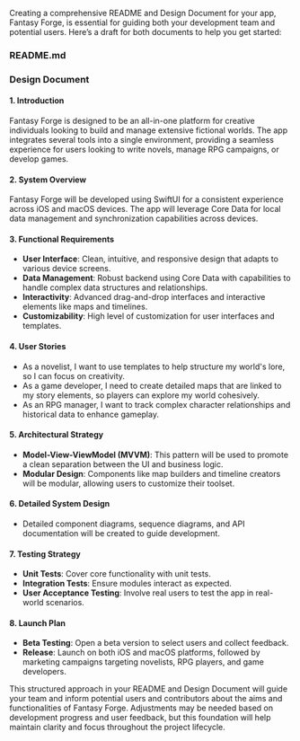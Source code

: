 Creating a comprehensive README and Design Document for your app, Fantasy Forge, is essential for guiding both your development team and potential users. Here’s a draft for both documents to help you get started:

### README.md

### Design Document

#### 1. Introduction
Fantasy Forge is designed to be an all-in-one platform for creative individuals looking to build and manage extensive fictional worlds. The app integrates several tools into a single environment, providing a seamless experience for users looking to write novels, manage RPG campaigns, or develop games.

#### 2. System Overview
Fantasy Forge will be developed using SwiftUI for a consistent experience across iOS and macOS devices. The app will leverage Core Data for local data management and synchronization capabilities across devices.

#### 3. Functional Requirements
- **User Interface**: Clean, intuitive, and responsive design that adapts to various device screens.
- **Data Management**: Robust backend using Core Data with capabilities to handle complex data structures and relationships.
- **Interactivity**: Advanced drag-and-drop interfaces and interactive elements like maps and timelines.
- **Customizability**: High level of customization for user interfaces and templates.

#### 4. User Stories
- As a novelist, I want to use templates to help structure my world's lore, so I can focus on creativity.
- As a game developer, I need to create detailed maps that are linked to my story elements, so players can explore my world cohesively.
- As an RPG manager, I want to track complex character relationships and historical data to enhance gameplay.

#### 5. Architectural Strategy
- **Model-View-ViewModel (MVVM)**: This pattern will be used to promote a clean separation between the UI and business logic.
- **Modular Design**: Components like map builders and timeline creators will be modular, allowing users to customize their toolset.

#### 6. Detailed System Design
- Detailed component diagrams, sequence diagrams, and API documentation will be created to guide development.

#### 7. Testing Strategy
- **Unit Tests**: Cover core functionality with unit tests.
- **Integration Tests**: Ensure modules interact as expected.
- **User Acceptance Testing**: Involve real users to test the app in real-world scenarios.

#### 8. Launch Plan
- **Beta Testing**: Open a beta version to select users and collect feedback.
- **Release**: Launch on both iOS and macOS platforms, followed by marketing campaigns targeting novelists, RPG players, and game developers.

This structured approach in your README and Design Document will guide your team and inform potential users and contributors about the aims and functionalities of Fantasy Forge. Adjustments may be needed based on development progress and user feedback, but this foundation will help maintain clarity and focus throughout the project lifecycle.

